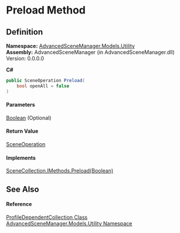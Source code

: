 # Preload Method

## Definition

**Namespace:** [AdvancedSceneManager.Models.Utility](N_AdvancedSceneManager_Models_Utility.md)\
**Assembly:** AdvancedSceneManager (in AdvancedSceneManager.dll) Version: 0.0.0.0

**C#**

```c#
public SceneOperation Preload(
	bool openAll = false
)
```

#### Parameters

&#x20; [Boolean](https://learn.microsoft.com/dotnet/api/system.boolean)  (Optional)&#x20;

#### Return Value

[SceneOperation](T_AdvancedSceneManager_Core_SceneOperation.md)

#### Implements

[SceneCollection.IMethods.Preload(Boolean)](M_AdvancedSceneManager_Models_SceneCollection_IMethods_Preload.md)

## See Also

#### Reference

[ProfileDependentCollection Class](T_AdvancedSceneManager_Models_Utility_ProfileDependentCollection.md)\
[AdvancedSceneManager.Models.Utility Namespace](N_AdvancedSceneManager_Models_Utility.md)
